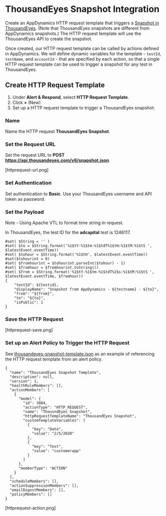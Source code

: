 # ThousandEyes Snapshot Integration

Create an AppDynamics HTTP request template that triggers a [Snapshot in ThousandEyes](https://docs.thousandeyes.com/product-documentation/tests/sharing-test-data). (Note that ThousandEyes snapshots are different from AppDynamics snapshots.) The HTTP request template will use the ThousandEyes API to create the snapshot.

Once created, our HTTP request template can be called by actions defined in AppDynamics. We will define dynamic variables for the template - `testId`, `testName`, and `accountId` - that are specified by each action, so that a single HTTP request template can be used to trigger a snapshot for any test in ThousandEyes. 


## Create HTTP Request Template

1. Under **Alert & Respond**, select **HTTP Request Template**.
2. Click **+** (New)
3. Set up a HTTP request template to trigger a ThousandEyes snapshot:

### Name

Name the HTTP request **ThousandEyes Snapshot**.

### Set the Request URL

Set the request URL to **POST https://api.thousandeyes.com/v6/snapshot.json**.

[httprequest-url.png]

### Set Authentication

Set authentication to **Basic**. Use your ThousandEyes username and API token as password.

### Set the Payload

Note - Using Apache VTL to format time string in request.

In ThousandEyes, the test ID for the **adcapital** test is 1246117.

```
#set( $String = '' )
#set( $to = $String.format('%1$tY-%1$tm-%1$tdT%1$tH:%1$tM:%1$tS ', $latestEvent.eventTime))
#set( $tohour = $String.format('%1$tH', $latestEvent.eventTime))
#set($tohourint = 0)
#set( $fromhourint = $tohourint.parseInt($tohour) - 1)
#set( $fromhour = $fromhourint.toString())
#set( $from = $String.format('%1$tY-%1$tm-%1$tdT%2$s:%1$tM:%1$tS ', $latestEvent.eventTime, $fromhour))
{
    "testId": ${testid},
    "displayName": "Snapshot from AppDynamics - ${testname} - ${to}",
    "from": "${from}",
    "to": "${to}",
    "isPublic": 1
}
```

### Save the HTTP Request

[httprequest-save.png]


### Set up an Alert Policy to Trigger the HTTP Request

See [thousandeyes-snapshot-template.json](thousandeyes-snapshot-template.json) as an example of referencing the HTTP request template from an alert policy.

```
{
  "name": "ThousandEyes Snapshot Template",
  "description": null,
  "version": 1,
  "healthRuleMembers": [],
  "actionMembers": [
    {
      "model": {
        "id": 3884,
        "actionType": "HTTP_REQUEST",
        "name": "ThousndEyes Snapshot",
        "httpRequestTemplateName": "ThousandEyes Snapshot",
        "customTemplateVariables": [
          {
            "key": "Date",
            "value": "2/5/2020"
          },
          {
            "key": "Test",
            "value": "customerapp"
          }
        ]
      },
      "memberType": "ACTION"
    }
  ],
  "scheduleMembers": [],
  "actionSuppressionMembers": [],
  "emailDigestMembers": [],
  "policyMembers": []
}
```

[httprequest-action.png]
